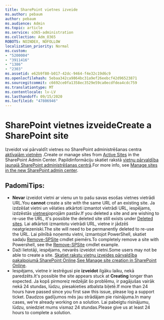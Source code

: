 ```yaml
---
title: SharePoint vietnes izveide
ms.author: pebaum
author: pebaum
ms.audience: Admin
ms.topic: article
ms.service: o365-administration
ms.collection: Adm_O365
ROBOTS: NOINDEX, NOFOLLOW
localization_priority: Normal
ms.custom:
- "5200004"
- "3911416"
- "1386"
- "2303"
ms.assetid: e62b9f80-b017-42dc-9464-f4e32c19d6c9
ms.openlocfilehash: 5ebaa342ca9864bc31a9ef26eebcf42d96523871
ms.sourcegitcommit: c6692ce0fa1358ec3529e59ca0ecdfdea4cdc759
ms.translationtype: MT
ms.contentlocale: lv-LV
ms.lasthandoff: 09/15/2020
ms.locfileid: "47806946"
---
```

# <a name="create-a-sharepoint-site"></a><span data-ttu-id="be591-102">SharePoint vietnes izveide</span><span class="sxs-lookup"><span data-stu-id="be591-102">Create a SharePoint site</span></span>

<span data-ttu-id="be591-103">Izveidot vai pārvaldīt vietnes no SharePoint administrēšanas centra [aktīvajām vietnēm](https://admin.microsoft.com/sharepoint?page=sitemanagement&modern=true) .</span><span class="sxs-lookup"><span data-stu-id="be591-103">Create or manage sites from [Active Sites](https://admin.microsoft.com/sharepoint?page=sitemanagement&modern=true) in the SharePoint Admin Center.</span></span> <span data-ttu-id="be591-104">Papildinformāciju skatiet rakstā [vietņu pārvaldība jaunajā SharePoint administrēšanas centrā](https://docs.microsoft.com/sharepoint/manage-site-creation).</span><span class="sxs-lookup"><span data-stu-id="be591-104">For more info, see [Manage sites in the new SharePoint admin center](https://docs.microsoft.com/sharepoint/manage-site-creation).</span></span> 

## <a name="tips"></a><span data-ttu-id="be591-105">Padomi</span><span class="sxs-lookup"><span data-stu-id="be591-105">Tips:</span></span>

- <span data-ttu-id="be591-106">**Nevar** izveidot vietni ar vienu un to pašu savas esošas vietnes vietrādi URL.</span><span class="sxs-lookup"><span data-stu-id="be591-106">You **cannot** create a site with the same URL of an existing site.</span></span> <span data-ttu-id="be591-107">Ja izdzēšat vietni un vēlaties atkārtoti izmantot vietrādi URL, iespējams, izdzēstās [vietnes](https://admin.microsoft.com/sharepoint?page=recyclebin&modern=true)joprojām pastāv.</span><span class="sxs-lookup"><span data-stu-id="be591-107">If you deleted a site and are wishing to re-use the URL, it's possible the deleted site still exists under [Deleted sites](https://admin.microsoft.com/sharepoint?page=recyclebin&modern=true).</span></span> <span data-ttu-id="be591-108">Lai atkārtoti izmantotu vietrādi URL, vietne ir jādzēš neatgriezeniski.</span><span class="sxs-lookup"><span data-stu-id="be591-108">The site will need to be permanently deleted to re-use the URL.</span></span> <span data-ttu-id="be591-109">Lai pilnībā noņemtu vietni, izmantojot PowerShell, skatiet sadaļu [Remove-SPSite](https://docs.microsoft.com/sharepoint/manage-sites-in-new-admin-center#delete-a-site) cmdlet piemērs.</span><span class="sxs-lookup"><span data-stu-id="be591-109">To completely remove a site with Powershell, see the [Remove-SPSite](https://docs.microsoft.com/sharepoint/manage-sites-in-new-admin-center#delete-a-site) cmdlet example.</span></span>
- <span data-ttu-id="be591-110">Daži lietotāji, iespējams, nevarēs izveidot vietni.</span><span class="sxs-lookup"><span data-stu-id="be591-110">Some users may not be able to create a site.</span></span> <span data-ttu-id="be591-111">[Skatiet rakstu vietņu izveides pārvaldība pakalpojumā SharePoint Online](https://docs.microsoft.com/sharepoint/manage-site-creation).</span><span class="sxs-lookup"><span data-stu-id="be591-111">[See Manage site creation in SharePoint Online](https://docs.microsoft.com/sharepoint/manage-site-creation).</span></span>
- <span data-ttu-id="be591-112">Iespējams, vietne ir iestrēgusi pie **izveidot** ilgāku laiku, nekā paredzēts.</span><span class="sxs-lookup"><span data-stu-id="be591-112">It's possible the site appears stuck at **Creating** longer than expected.</span></span> <span data-ttu-id="be591-113">Ja kopš pirmoreiz redzējāt šo problēmu, ir pagājušas vairāk nekā 24 stundas, lūdzu, piesakieties atbalsta biļetē.</span><span class="sxs-lookup"><span data-stu-id="be591-113">If more than 24 hours have passed since you first saw this issue, please log a support ticket.</span></span> <span data-ttu-id="be591-114">Daudzos gadījumos mēs jau strādājam pie risinājuma.</span><span class="sxs-lookup"><span data-stu-id="be591-114">In many cases, we're already working on a solution.</span></span> <span data-ttu-id="be591-115">Lai pabeigtu risinājumu, lūdzu, sniedziet mums vismaz 24 stundas.</span><span class="sxs-lookup"><span data-stu-id="be591-115">Please give us at least 24 hours to complete a solution.</span></span>
